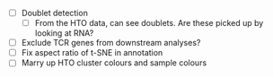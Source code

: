 - [ ] Doublet detection
  - [ ] From the HTO data, can see doublets. Are these picked up by looking at RNA?
- [ ] Exclude TCR genes from downstream analyses?
- [ ] Fix aspect ratio of t-SNE in annotation
- [ ] Marry up HTO cluster colours and sample colours
